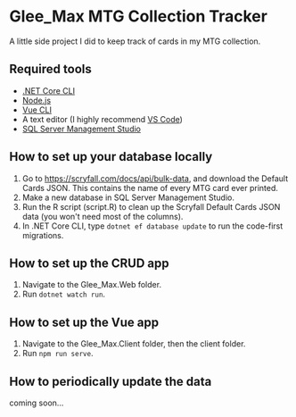 # Glee_Max MTG Collection Tracker
A little side project I did to keep track of cards in my MTG collection.

## Required tools
* [.NET Core CLI](https://docs.microsoft.com/en-us/dotnet/core/tools/)
* [Node.js](https://nodejs.org/en/)
* [Vue CLI](https://cli.vuejs.org/)
* A text editor (I highly recommend [VS Code](https://code.visualstudio.com/))
* [SQL Server Management Studio](https://docs.microsoft.com/en-us/sql/ssms/download-sql-server-management-studio-ssms?view=sql-server-ver15)

## How to set up your database locally
1. Go to https://scryfall.com/docs/api/bulk-data, and download the Default Cards JSON. This contains the name of every MTG card ever printed.
2. Make a new database in SQL Server Management Studio.
3. Run the R script (script.R) to clean up the Scryfall Default Cards JSON data (you won't need most of the columns).
4. In .NET Core CLI, type `dotnet ef database update` to run the code-first migrations.

## How to set up the CRUD app
1. Navigate to the Glee_Max.Web folder.
2. Run `dotnet watch run`.

## How to set up the Vue app
1. Navigate to the Glee_Max.Client folder, then the client folder.
2. Run `npm run serve`.

## How to periodically update the data
coming soon...